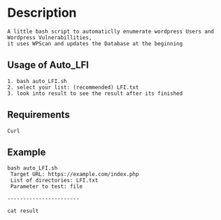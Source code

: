 # Description
```
A little bash script to automaticlly enumerate wordpress Users and Wordpress Vulnerabillities, 
it uses WPScan and updates the Database at the beginning
```

## Usage of Auto_LFI
```
1. bash auto_LFI.sh
2. select your list: (recommended) LFI.txt
3. look into result to see the result after its finished 

```

## Requirements
```
Curl
```

## Example 

```
bash auto_LFI.sh
 Target URL: https://example.com/index.php
 List of directories: LFI.txt
 Parameter to test: file

-----------------------

cat result 

